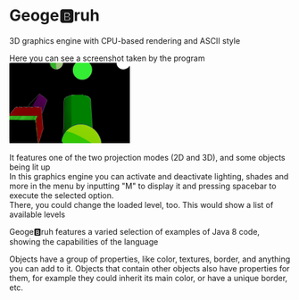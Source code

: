 # Geoge🅱ruh
3D graphics engine with CPU-based rendering and ASCII style

Here you can see a screenshot taken by the program\
<img src="https://github.com/JorgeCepeda/Geogebruh/blob/master/Render.jpg?raw=true" height="144" width="216"><br/>

It features one of the two projection modes (2D and 3D), and some objects being lit up\
In this graphics engine you can activate and deactivate lighting, shades and more in the menu by inputting "M" to display it and pressing spacebar to execute the selected option.\
There, you could change the loaded level, too. This would show a list of available levels

Geoge🅱ruh features a varied selection of examples of Java 8 code, showing the capabilities of the language

Objects have a group of properties, like color, textures, border, and anything you can add to it. Objects that contain other objects also have properties for them, for example they could inherit its main color, or have a unique border, etc.
